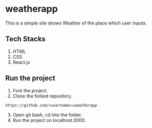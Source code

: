# weatherapp
This is a simple site shows Weather of the place which user inputs. 
## Tech Stacks
1. HTML
2. CSS
3. React.js
## Run the project
1. Fork the project.
2. Clone the forked repository.
```git clone 
https://github.com/<username>/weatherapp 
```
3. Open git bash, cd into the folder.
4. Run the project on localhost:3000.

